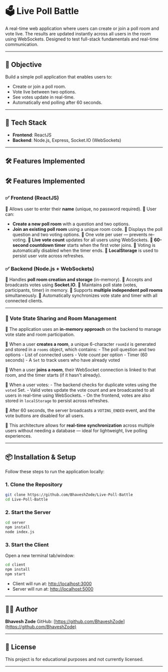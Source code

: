 # 🗳️ Live Poll Battle

A real-time web application where users can create or join a poll room and vote live. The results are updated instantly across all users in the room using WebSockets. Designed to test full-stack fundamentals and real-time communication.

---

## 📌 Objective

Build a simple poll application that enables users to:

- Create or join a poll room.
- Vote live between two options.
- See votes update in real-time.
- Automatically end polling after 60 seconds.

---

## 🚀 Tech Stack

- **Frontend**: ReactJS
- **Backend**: Node.js, Express, Socket.IO (WebSockets)

---

## 🛠️ Features Implemented

## 🛠️ Features Implemented

### ✅ Frontend (ReactJS)

 🔹 Allows user to enter their **name** (unique, no password required).
 🔹 User can:
   - **Create a new poll room** with a question and two options.
   - **Join an existing poll room** using a unique room code.
 🔹 Displays the poll question and two voting options.
 🔹 One vote per user — prevents re-voting.
 🔹 **Live vote count** updates for all users using WebSockets.
 🔹 **60-second countdown timer** starts when the first voter joins.
 🔹 Voting is automatically disabled when the timer ends.
 🔹 **LocalStorage** is used to persist user vote across refreshes.

### ✅ Backend (Node.js + WebSockets)

 🔹 Handles **poll room creation and storage** (in-memory).
 🔹 Accepts and broadcasts votes using **Socket.IO**.
 🔹 Maintains poll state (votes, participants, timer) in memory.
 🔹 Supports **multiple independent poll rooms** simultaneously.
 🔹 Automatically synchronizes vote state and timer with all connected clients.

---

### 🧠 Vote State Sharing and Room Management
 🔹 The application uses an **in-memory approach** on the backend to manage vote state and room participation.

 🔹 When a user **creates a room**, a unique 6-character `roomId` is generated and stored in a `rooms` object, which contains:
    - The poll question and two options
    - List of connected users
    - Vote count per option
    - Timer (60 seconds)
    - A `Set` to track users who have already voted

 🔹 When a user **joins a room**, their WebSocket connection is linked to that room, and the timer starts (if it hasn't already).

 🔹 When a user votes:
    - The backend checks for duplicate votes using the `voted` Set.
    - Valid votes update the vote count and are broadcasted to all users in real-time using WebSockets.
    - On the frontend, votes are also stored in `localStorage` to persist across refreshes.

 🔹 After 60 seconds, the server broadcasts a `VOTING_ENDED` event, and the vote buttons are disabled for all users.

 🔹 This architecture allows for **real-time synchronization** across multiple users without needing a database — ideal for lightweight, live polling experiences.

---

## 📦 Installation & Setup

Follow these steps to run the application locally:

### 1. Clone the Repository

```bash
git clone https://github.com/BhaveshZode/Live-Poll-Battle
cd Live-Poll-Battle
````

### 2. Start the Server

```bash
cd server
npm install
node index.js
```

### 3. Start the Client

Open a new terminal tab/window:

```bash
cd client
npm install
npm start
```

* Client will run at: [http://localhost:3000](http://localhost:3000)
* Server will run at: [http://localhost:5000](http://localhost:5000)

---

## 👨‍💻 Author

**Bhavesh Zode**
GitHub: [https://github.com/BhaveshZode](https://github.com/BhaveshZode)

---

## 📃 License

This project is for educational purposes and not currently licensed.

---
